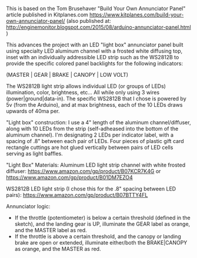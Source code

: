 This is based on the Tom Brusehaver "Build Your Own Annunciator Panel" article published in Kitplanes.com https://www.kitplanes.com/build-your-own-annunciator-panel/ (also published at: http://enginemonitor.blogspot.com/2015/08/arduino-annunciator-panel.html )

This advances the project with an LED "light box" annunciator panel built using specialty LED aluminum channel with a frosted white diffusing top, inset with an individually addressible LED strip such as the WS2812B to provide the specific colored panel backlights for the following indicators:

(MASTER | GEAR | BRAKE | CANOPY | LOW VOLT) 

The WS2812B light strip allows individual LED (or groups of LEDs) illumination, color, brightness, etc...  All while only using 3 wires (power|ground|data-in).  The specific WS2812B that I chose is powered by 5v (from the Arduino), and at max brightness, each of the 10 LEDs draws upwards of 40ma per.

"Light box" construction:
I use a 4" length of the aluminum channel/diffuser, along with 10 LEDs from the strip (self-adheased into the bottom of the aluminum channel).  I'm designating 2 LEDs per indicator label, with a spacing of .8" between each pair of LEDs.  Four pieces of plastic gift card rectangle cuttings are hot glued vertically between pairs of LED cells serving as light baffles.

"Light Box" Materials:
Aluminum LED light strip channel with white frosted diffuser:
https://www.amazon.com/gp/product/B07KCR7K4G or https://www.amazon.com/gp/product/B01DM7EZO4

WS2812B LED light strip (I chose this for the .8" spacing between LED pairs):
https://www.amazon.com/gp/product/B07BTTY4FL

Annunciator logic:
- If the throttle (potentiometer) is below a certain threshold (defined in the sketch), and the landing gear is UP, illuminate the GEAR label as orange, and the MASTER label as red.
- If the throttle is above a certain threshold, and the canopy or landing brake are open or extended, illuminate either/both the BRAKE|CANOPY as orange, and the MASTER as red.
